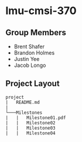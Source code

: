 # lmu-cmsi-370

## Group Members

- Brent Shafer
- Brandon Holmes
- Justin Yee
- Jacob Longo

## Project Layout

```
project
|   README.md
|
└───Milestones
|   |   Milestone01.pdf
|   |   Milestone02
|   |   Milestone03
|   |   Milestone04
```

